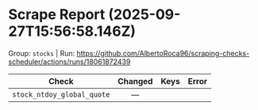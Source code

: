 # Scrape Report (2025-09-27T15:56:58.146Z)

Group: `stocks`  |  Run: https://github.com/AlbertoRoca96/scraping-checks-scheduler/actions/runs/18061872439

| Check | Changed | Keys | Error |
|---|:---:|:--|:--|
| `stock_ntdoy_global_quote` | — |  |  |
